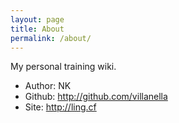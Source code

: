 ```yaml
---
layout: page
title: About
permalink: /about/
---
```

My personal training wiki.


* Author: NK
* Github: http://github.com/villanella
* Site: http://ling.cf
